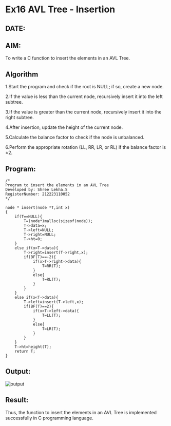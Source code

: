 # Ex16 AVL Tree - Insertion
## DATE:
## AIM:
To write a C function to insert the elements in an AVL Tree.

## Algorithm

1.Start the program and check if the root is NULL; if so, create a new node.

2.If the value is less than the current node, recursively insert it into the left subtree.

3.If the value is greater than the current node, recursively insert it into the right subtree.

4.After insertion, update the height of the current node.

5.Calculate the balance factor to check if the node is unbalanced.

6.Perform the appropriate rotation (LL, RR, LR, or RL) if the balance factor is ±2.  

## Program:
```
/*
Program to insert the elements in an AVL Tree
Developed by: Shree Lekha.S
RegisterNumber: 212223110052
*/

node * insert(node *T,int x)
{
    if(T==NULL){
        T=(node*)malloc(sizeof(node));
        T->data=x;
        T->left=NULL;
        T->right=NULL;
        T->ht=0;
    }
    else if(x>T->data){
        T->right=insert(T->right,x);
        if(BF(T)==-2){
            if(x>T->right->data){
                T=RR(T);
            }
            else{
                T=RL(T);
            }
        }
    }
    else if(x<T->data){
        T->left=insert(T->left,x);
        if(BF(T)==2){
            if(x>T->left->data){
                T=LL(T);
            }
            else{
                T=LR(T);
            }
        }
    }
    T->ht=height(T);
    return T;
}

```

## Output:

![output](img/avlin.png)

## Result:
Thus, the function to insert the elements in an AVL Tree is implemented successfully in C programming language.
